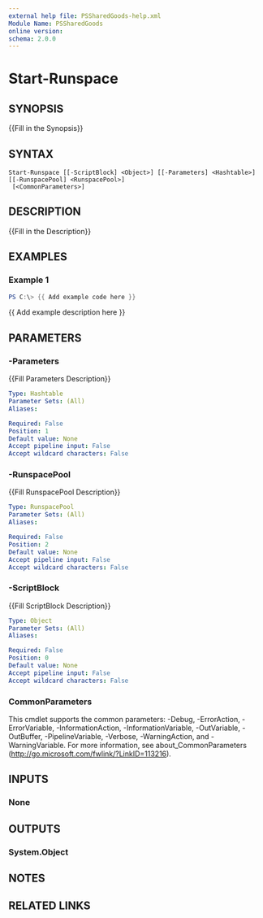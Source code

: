 ```yaml
---
external help file: PSSharedGoods-help.xml
Module Name: PSSharedGoods
online version:
schema: 2.0.0
---
```


# Start-Runspace

## SYNOPSIS
{{Fill in the Synopsis}}

## SYNTAX

```
Start-Runspace [[-ScriptBlock] <Object>] [[-Parameters] <Hashtable>] [[-RunspacePool] <RunspacePool>]
 [<CommonParameters>]
```

## DESCRIPTION
{{Fill in the Description}}

## EXAMPLES

### Example 1
```powershell
PS C:\> {{ Add example code here }}
```

{{ Add example description here }}

## PARAMETERS

### -Parameters
{{Fill Parameters Description}}

```yaml
Type: Hashtable
Parameter Sets: (All)
Aliases:

Required: False
Position: 1
Default value: None
Accept pipeline input: False
Accept wildcard characters: False
```

### -RunspacePool
{{Fill RunspacePool Description}}

```yaml
Type: RunspacePool
Parameter Sets: (All)
Aliases:

Required: False
Position: 2
Default value: None
Accept pipeline input: False
Accept wildcard characters: False
```

### -ScriptBlock
{{Fill ScriptBlock Description}}

```yaml
Type: Object
Parameter Sets: (All)
Aliases:

Required: False
Position: 0
Default value: None
Accept pipeline input: False
Accept wildcard characters: False
```

### CommonParameters
This cmdlet supports the common parameters: -Debug, -ErrorAction, -ErrorVariable, -InformationAction, -InformationVariable, -OutVariable, -OutBuffer, -PipelineVariable, -Verbose, -WarningAction, and -WarningVariable.
For more information, see about_CommonParameters (http://go.microsoft.com/fwlink/?LinkID=113216).

## INPUTS

### None

## OUTPUTS

### System.Object
## NOTES

## RELATED LINKS
